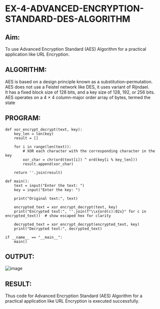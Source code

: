 # EX-4-ADVANCED-ENCRYPTION-STANDARD-DES-ALGORITHM
## Aim:
To use Advanced Encryption Standard (AES) Algorithm for a practical application like URL Encryption.

## ALGORITHM:
AES is based on a design principle known as a substitution–permutation.<br>
AES does not use a Feistel network like DES, it uses variant of Rijndael.<br>
It has a fixed block size of 128 bits, and a key size of 128, 192, or 256 bits.<br>
AES operates on a 4 × 4 column-major order array of bytes, termed the state<br>

## PROGRAM:
```
def xor_encrypt_decrypt(text, key):
    key_len = len(key)
    result = []

    for i in range(len(text)):
        # XOR each character with the corresponding character in the key
        xor_char = chr(ord(text[i]) ^ ord(key[i % key_len]))
        result.append(xor_char)

    return ''.join(result)

def main():
    text = input("Enter the text: ")
    key = input("Enter the key: ")

    print("Original text:", text)

    encrypted_text = xor_encrypt_decrypt(text, key)
    print("Encrypted text:", ''.join(f"\\x{ord(c):02x}" for c in encrypted_text))  # show escaped hex for clarity

    decrypted_text = xor_encrypt_decrypt(encrypted_text, key)
    print("Decrypted text:", decrypted_text)

if __name__ == "__main__":
    main()

```
## OUTPUT:
![image](https://github.com/user-attachments/assets/69e51eb4-dfb7-47d6-9a2c-4c0675c238f7)


## RESULT:
Thus code for Advanced Encryption Standard (AES) Algorithm for a practical application like URL Encryption is executed successfully.

